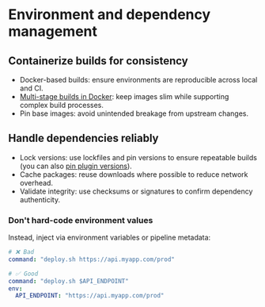 # Environment and dependency management

## Containerize builds for consistency

* Docker-based builds: ensure environments are reproducible across local and CI.
* [Multi-stage builds in Docker](https://docs.docker.com/build/building/multi-stage/): keep images slim while supporting complex build processes.
* Pin base images: avoid unintended breakage from upstream changes.

## Handle dependencies reliably

* Lock versions: use lockfiles and pin versions to ensure repeatable builds (you can also [pin plugin versions](/docs/pipelines/integrations/plugins/using#pinning-plugin-versions)).
* Cache packages: reuse downloads where possible to reduce network overhead.
* Validate integrity: use checksums or signatures to confirm dependency authenticity.

### Don't hard-code environment values

Instead, inject via environment variables or pipeline metadata:

```yaml
# ❌ Bad
command: "deploy.sh https://api.myapp.com/prod"

# ✅ Good
command: "deploy.sh $API_ENDPOINT"
env:
  API_ENDPOINT: "https://api.myapp.com/prod"
```
